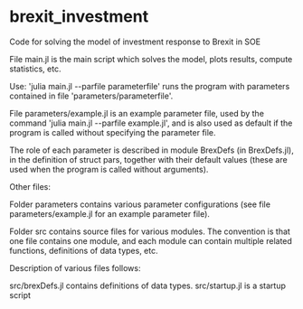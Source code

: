 # brexit_investment
Code for solving the model of investment response to Brexit in SOE

File main.jl is the main script which solves the model, plots results, compute statistics, etc.

Use: 'julia main.jl --parfile parameterfile' runs the program with parameters contained in file 'parameters/parameterfile'.

File parameters/example.jl is an example parameter file, used by the command 'julia main.jl --parfile example.jl', and is also used as default if the program is called without specifying the parameter file.

The role of each parameter is described in module BrexDefs (in BrexDefs.jl), in the definition of struct pars, together with their default values (these are used when the program is called without arguments).

Other files:

Folder parameters contains various parameter configurations (see file parameters/example.jl for an example parameter file).

Folder src contains source files for various modules. The convention is that one file contains one module, and each module can contain multiple related functions, definitions of data types, etc.

Description of various files follows:

src/brexDefs.jl contains definitions of data types.
src/startup.jl is a startup script
